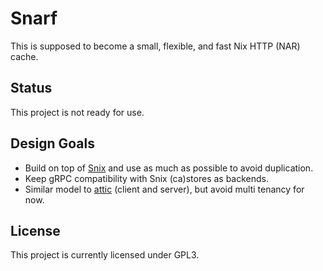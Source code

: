 # Snarf

This is supposed to become a small, flexible, and fast Nix HTTP (NAR) cache.

## Status

This project is not ready for use.

## Design Goals

- Build on top of [Snix](https://snix.dev) and use as much as possible to avoid duplication.
- Keep gRPC compatibility with Snix (ca)stores as backends.
- Similar model to [attic](https://github.com/zhaofengli/attic) (client and server), but avoid multi tenancy for now.

## License

This project is currently licensed under GPL3.
